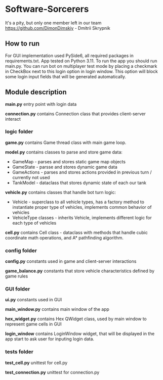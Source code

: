 # Software-Sorcerers
It's a pity, but only one member left in our team
https://github.com/DimonDimskiy - Dmitrii Skrypnik

## How to run
For GUI implementation used PySide6, all required packages in requirements.txt. App  tested on Python 3.11.
To run the app you should run main.py. You can run bot on multiplayer test mode by placing a checkmark in 
CheckBox next to this login option in login window. This option will block some login input fields that will
be generated automatically.

## Module description
**main.py** entry point with login data

**connection.py** contains Connection class that provides client-server interact

### logic folder
**game.py** contains Game thread class with main game loop.

**model.py** contains classes to parse and store game data:
- GameMap - parses and stores static game map objects
- GameState - parsse and stores dynamic game data
- GameActions - parses and stores actions provided in previous turn / currently not used
- TankModel - dataclass that stores dynamic state of each our tank

**vehicle.py** contains classes that handle bot turn logic:
- Vehicle  - superclass to all vehicle types, has a factory method to instantiate proper type of vehicles, implements common behavior of vehicles
- VehicleType classes - inherits Vehicle, implements different logic for each type of vehicles

**cell.py** contains Cell class - dataclass with methods that handle cubic coordinate math operations, and A* pathfinding algorithm.

### config folder
**config.py** constants used in game and client-server interactions

**game_balance.py** constants that store vehicle characteristics defined by game rules

### GUI folder
**ui.py** constants used in GUI

**main_window.py** contains main window of the app 

**hex_widget.py** contains Hex QWidget class, used by main window to represent game cells in GUI

**login_window** contains LoginWindow widget, that will be displayed in the app start to ask user for inputing login data.

### tests folder
**test_cell.py** unittest for cell.py

**test_connection.py** unittest for connection.py
